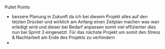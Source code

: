 Pullet Points
* bessere Planung in Zukunft da ich bei diesem Projekt alles auf den letzten Drücker und wirklich am Anfang einen Zeitplan machen was wan erledigt wird und dieser bei Bedarf anpassen somit viel effizienter dies nun bei Sprint 3 eingesetzt. Für das nächste Projekt um somit den Stress & Nachtarbeit am Ende des Projekts zu verhindern
* 